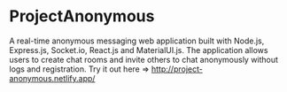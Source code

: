 # ProjectAnonymous
A real-time anonymous messaging web application built with Node.js, Express.js, Socket.io, React.js and MaterialUI.js. The application allows users to create chat rooms and invite others to chat anonymously without logs and registration. Try it out here => http://project-anonymous.netlify.app/
